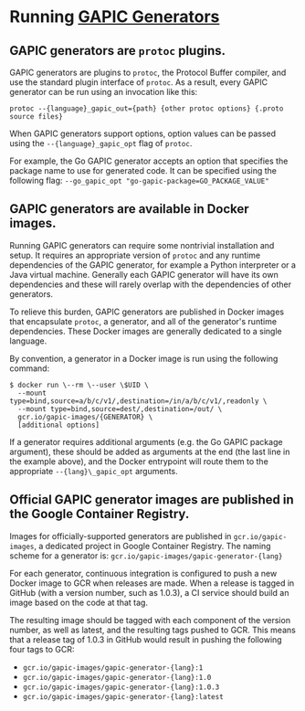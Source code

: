 # Running [GAPIC Generators](/gapic-generators)

## GAPIC generators are `protoc` plugins.

GAPIC generators are plugins to `protoc`, the Protocol Buffer compiler, and use
the standard plugin interface of `protoc`. As a result, every GAPIC generator
can be run using an invocation like this:

`protoc --{language}_gapic_out={path} {other protoc options} {.proto source files}`

When GAPIC generators support options, option values can be passed using the
`--{language}_gapic_opt` flag of `protoc`.

For example, the Go GAPIC generator accepts an option that specifies the package
name to use for generated code. It can be specified using the following flag:
`--go_gapic_opt "go-gapic-package=GO_PACKAGE_VALUE"`

## GAPIC generators are available in Docker images.

Running GAPIC generators can require some nontrivial installation and setup. It
requires an appropriate version of `protoc` and any runtime dependencies of the
GAPIC generator, for example a Python interpreter or a Java virtual machine.
Generally each GAPIC generator will have its own dependencies and these will
rarely overlap with the dependencies of other generators.

To relieve this burden, GAPIC generators are published in Docker images that
encapsulate `protoc`, a generator, and all of the generator's runtime
dependencies. These Docker images are generally dedicated to a single language.

By convention, a generator in a Docker image is run using the following command:

```
$ docker run \--rm \--user \$UID \
  --mount type=bind,source=a/b/c/v1/,destination=/in/a/b/c/v1/,readonly \
  --mount type=bind,source=dest/,destination=/out/ \
  gcr.io/gapic-images/{GENERATOR} \
  [additional options]
```

If a generator requires additional arguments (e.g. the Go GAPIC package
argument), these should be added as arguments at the end (the last line in the
example above), and the Docker entrypoint will route them to the appropriate
`--{lang}\_gapic_opt` arguments.

## Official GAPIC generator images are published in the Google Container Registry.

Images for officially-supported generators are published in
`gcr.io/gapic-images`, a dedicated project in Google Container Registry. The
naming scheme for a generator is: `gcr.io/gapic-images/gapic-generator-{lang}`

For each generator, continuous integration is configured to push a new Docker
image to GCR when releases are made. When a release is tagged in GitHub (with a
version number, such as 1.0.3), a CI service should build an image based on the
code at that tag.

The resulting image should be tagged with each component of the version number,
as well as latest, and the resulting tags pushed to GCR. This means that a
release tag of 1.0.3 in GitHub would result in pushing the following four tags
to GCR:

- `gcr.io/gapic-images/gapic-generator-{lang}:1`
- `gcr.io/gapic-images/gapic-generator-{lang}:1.0`
- `gcr.io/gapic-images/gapic-generator-{lang}:1.0.3`
- `gcr.io/gapic-images/gapic-generator-{lang}:latest`
